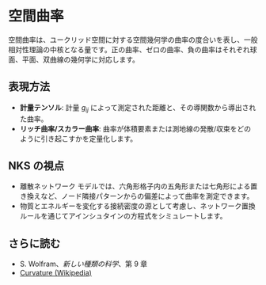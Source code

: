 # 空間曲率

空間曲率は、ユークリッド空間に対する空間幾何学の曲率の度合いを表し、一般相対性理論の中核となる量です。正の曲率、ゼロの曲率、負の曲率はそれぞれ球面、平面、双曲線の幾何学に対応します。

## 表現方法
- **計量テンソル**: 計量 $g_{ij}$ によって測定された距離と、その導関数から導出された曲率。
- **リッチ曲率/スカラー曲率**: 曲率が体積要素または測地線の発散/収束をどのように引き起こすかを定量化します。

## NKS の視点
- 離散ネットワーク モデルでは、六角形格子内の五角形または七角形による置き換えなど、ノード隣接パターンからの偏差によって曲率を測定できます。
- 物質とエネルギーを変化する接続密度の源として考慮し、ネットワーク置換ルールを通じてアインシュタインの方程式をシミュレートします。

## さらに読む
- S. Wolfram、*新しい種類の科学*、第 9 章
- [Curvature (Wikipedia)](https://en.wikipedia.org/wiki/Curvature)